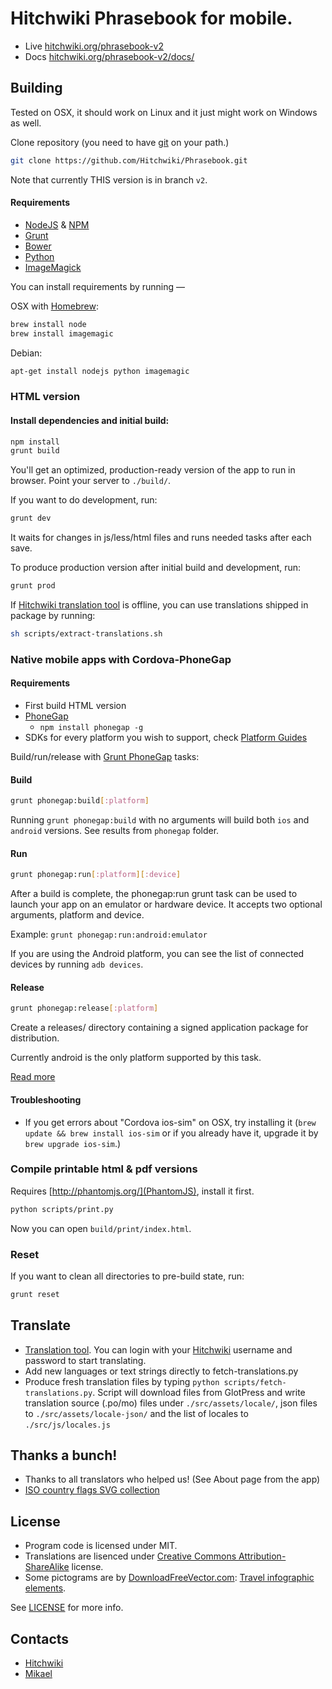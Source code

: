 # Hitchwiki Phrasebook for mobile.

* Live [hitchwiki.org/phrasebook-v2](http://hitchwiki.org/phrasebook-v2/)
* Docs [hitchwiki.org/phrasebook-v2/docs/](http://hitchwiki.org/phrasebook-v2/docs/)


## Building

Tested on OSX, it should work on Linux and it just might work on Windows as well.

Clone repository (you need to have [git](http://git-scm.com/) on your path.)
```bash
git clone https://github.com/Hitchwiki/Phrasebook.git
```

Note that currently THIS version is in branch `v2`.

#### Requirements
* [NodeJS](http://nodejs.org/) & [NPM](https://npmjs.org/)
* [Grunt](http://gruntjs.com/)
* [Bower](http://bower.io/)
* [Python](http://www.python.org/)
* [ImageMagick](http://www.imagemagick.org/)

You can install requirements by running —

OSX with [Homebrew](http://brew.sh/):
```bash
brew install node
brew install imagemagic
```

Debian:
```bash
apt-get install nodejs python imagemagic
```

### HTML version

#### Install dependencies and initial build:
```bash
npm install
grunt build
```

You'll get an optimized, production-ready version of the app to run in browser. Point your server to `./build/`.

If you want to do development, run:
```bash
grunt dev
```
It waits for changes in js/less/html files and runs needed tasks after each save.

To produce production version after initial build and development, run:
```bash
grunt prod
```

If [Hitchwiki translation tool](http://hitchwiki.org/translate/) is offline, you can use translations shipped in package by running:
```bash
sh scripts/extract-translations.sh
```

### Native mobile apps with Cordova-PhoneGap
#### Requirements
* First build HTML version
* [PhoneGap](http://phonegap.com/)
  * `npm install phonegap -g`
* SDKs for every platform you wish to support, check [Platform Guides](http://docs.phonegap.com/en/3.3.0/guide_platforms_index.md.html#Platform%20Guides)

Build/run/release with [Grunt PhoneGap](https://npmjs.org/package/grunt-phonegap) tasks:

#### Build
```bash
grunt phonegap:build[:platform]
```

Running `grunt phonegap:build` with no arguments will build both `ios` and `android` versions. See results from `phonegap` folder.

#### Run

```bash
grunt phonegap:run[:platform][:device]
```

After a build is complete, the phonegap:run grunt task can be used to launch your app on an emulator or hardware device. It accepts two optional arguments, platform and device.

Example: `grunt phonegap:run:android:emulator`

If you are using the Android platform, you can see the list of connected devices by running `adb devices`.

#### Release

```bash
grunt phonegap:release[:platform]
```

Create a releases/ directory containing a signed application package for distribution.

Currently android is the only platform supported by this task.

[Read more](https://npmjs.org/package/grunt-phonegap#tasks)

#### Troubleshooting
* If you get errors about "Cordova ios-sim" on OSX, try installing it (`brew update && brew install ios-sim` or if you already have it, upgrade it by `brew upgrade ios-sim`.)


### Compile printable html & pdf versions

Requires [http://phantomjs.org/](PhantomJS), install it first.

```bash
python scripts/print.py
```

Now you can open `build/print/index.html`.


### Reset

If you want to clean all directories to pre-build state, run:
```bash
grunt reset
```


## Translate
* [Translation tool](http://hitchwiki.org/translate/projects/phrasebook). You can login with your [Hitchwiki](http://hitchwiki.org) username and password to start translating.
* Add new languages or text strings directly to fetch-translations.py
* Produce fresh translation files by typing `python scripts/fetch-translations.py`. Script will download files from GlotPress and write translation source (.po/mo) files under `./src/assets/locale/`, json files to `./src/assets/locale-json/` and the list of locales to `./src/js/locales.js`

## Thanks a bunch!
* Thanks to all translators who helped us! (See About page from the app)
* [ISO country flags SVG collection](https://github.com/koppi/iso-country-flags-svg-collection)

## License
* Program code is licensed under MIT.
* Translations are lisenced under [Creative Commons Attribution-ShareAlike](http://creativecommons.org/licenses/by-sa/3.0/) license.
* Some pictograms are by [DownloadFreeVector.com](http://DownloadFreeVector.com): [Travel infographic elements](http://downloadfreevector.com/travel-infographic-elements/).

See [LICENSE](LICENSE) for more info.

## Contacts
* [Hitchwiki](http://hitchwiki.org/contact/)
* [Mikael](https://github.com/simison)
